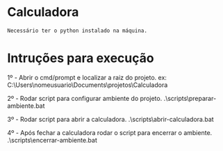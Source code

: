 # Calculadora
    Necessário ter o python instalado na máquina.
# Intruções para execução
    

1º - Abrir o cmd/prompt e localizar a raiz do projeto.
    ex: C:\Users\nomeusuario\Documents\projetos\Calculadora

2º - Rodar script para configurar ambiente do projeto.
    .\scripts\preparar-ambiente.bat

3º - Rodar script para abrir a calculadora.
    .\scripts\abrir-calculadora.bat

4º - Após fechar a calculadora rodar o script para encerrar o ambiente.
    .\scripts\encerrar-ambiente.bat